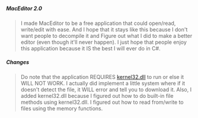 ##### MacEditor 2.0
> 
> I made MacEditor to be a free application that could open/read, write/edit with ease.
> And I hope that it stays like this because I don't want people to decompile it and
> Figure out what I did to make a better editor (even though it'll never happen).
> I just hope that people enjoy this application because it IS the best I will ever do in C#.
> 

##### Changes
> 
> Do note that the application REQUIRES [kernel32.dll](https://dllme.com/dll/files/kernel32_dll.html) to run
> or else it WILL NOT WORK. I actually did implement a little system where if it doesn't detect the file,
> it WILL error and tell you to download it. Also, I added kernel32.dll because I figured out how to do
> built-in file methods using kernel32.dll. I figured out how to read from/write to files using the memory functions.
> 
